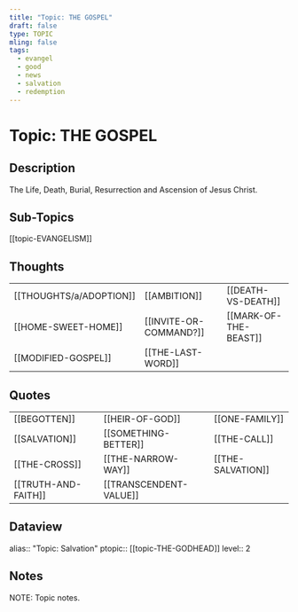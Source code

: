 ```yaml
---
title: "Topic: THE GOSPEL"
draft: false
type: TOPIC
mling: false
tags:
  - evangel
  - good
  - news
  - salvation
  - redemption
---
```

# Topic: THE GOSPEL
## Description
The Life, Death, Burial, Resurrection and Ascension of Jesus Christ.

## Sub-Topics
[[topic-EVANGELISM]]

## Thoughts
|                         |                        |                       |
| ----------------------- | ---------------------- | --------------------- |
| [[THOUGHTS/a/ADOPTION]] | [[AMBITION]]           | [[DEATH-VS-DEATH]]    |
| [[HOME-SWEET-HOME]]     | [[INVITE-OR-COMMAND?]] | [[MARK-OF-THE-BEAST]] |
| [[MODIFIED-GOSPEL]]     | [[THE-LAST-WORD]]      |                       |

## Quotes
|     |     |     |
| --- | --- | --- |
| [[BEGOTTEN]] | [[HEIR-OF-GOD]] | [[ONE-FAMILY]] |
| [[SALVATION]] | [[SOMETHING-BETTER]] | [[THE-CALL]] | 
| [[THE-CROSS]] | [[THE-NARROW-WAY]] | [[THE-SALVATION]] |
| [[TRUTH-AND-FAITH]] | [[TRANSCENDENT-VALUE]] |

## Dataview
alias:: "Topic: Salvation"
ptopic:: [[topic-THE-GODHEAD]]
level:: 2

## Notes
NOTE: Topic notes.